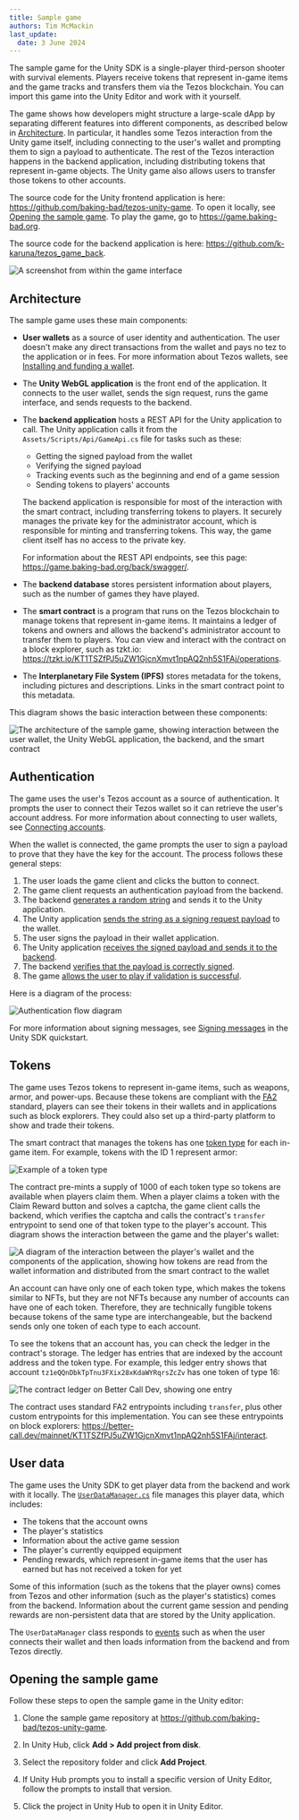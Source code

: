 ```yaml
---
title: Sample game
authors: Tim McMackin
last_update:
  date: 3 June 2024
---
```


The sample game for the Unity SDK is a single-player third-person shooter with survival elements.
Players receive tokens that represent in-game items and the game tracks and transfers them via the Tezos blockchain.
You can import this game into the Unity Editor and work with it yourself.

The game shows how developers might structure a large-scale dApp by separating different features into different components, as described below in [Architecture](#architecture).
In particular, it handles some Tezos interaction from the Unity game itself, including connecting to the user's wallet and prompting them to sign a payload to authenticate.
The rest of the Tezos interaction happens in the backend application, including distributing tokens that represent in-game objects.
The Unity game also allows users to transfer those tokens to other accounts.

The source code for the Unity frontend application is here: https://github.com/baking-bad/tezos-unity-game.
To open it locally, see [Opening the sample game](#opening-the-sample-game).
To play the game, go to https://game.baking-bad.org.

The source code for the backend application is here: https://github.com/k-karuna/tezos_game_back.

![A screenshot from within the game interface](/img/unity/sample-game-ui.png)

## Architecture

The sample game uses these main components:

- **User wallets** as a source of user identity and authentication.
The user doesn't make any direct transactions from the wallet and pays no tez to the application or in fees.
For more information about Tezos wallets, see [Installing and funding a wallet](/developing/wallet-setup).

- The **Unity WebGL application** is the front end of the application.
It connects to the user wallet, sends the sign request, runs the game interface, and sends requests to the backend.

- The **backend application** hosts a REST API for the Unity application to call.
The Unity application calls it from the `Assets/Scripts/Api/GameApi.cs` file for tasks such as these:

  - Getting the signed payload from the wallet
  - Verifying the signed payload
  - Tracking events such as the beginning and end of a game session
  - Sending tokens to players' accounts

  The backend application is responsible for most of the interaction with the smart contract, including transferring tokens to players.
  It securely manages the private key for the administrator account, which is responsible for minting and transferring tokens.
  This way, the game client itself has no access to the private key.

  For information about the REST API endpoints, see this page: https://game.baking-bad.org/back/swagger/.

- The **backend database** stores persistent information about players, such as the number of games they have played.

- The **smart contract** is a program that runs on the Tezos blockchain to manage tokens that represent in-game items.
It maintains a ledger of tokens and owners and allows the backend's administrator account to transfer them to players.
You can view and interact with the contract on a block explorer, such as tzkt.io: https://tzkt.io/KT1TSZfPJ5uZW1GjcnXmvt1npAQ2nh5S1FAj/operations.

- The **Interplanetary File System (IPFS)** stores metadata for the tokens, including pictures and descriptions.
Links in the smart contract point to this metadata.

This diagram shows the basic interaction between these components:

![The architecture of the sample game, showing interaction between the user wallet, the Unity WebGL application, the backend, and the smart contract](/img/unity/sample-game-architecture.png)

## Authentication

The game uses the user's Tezos account as a source of authentication.
It prompts the user to connect their Tezos wallet so it can retrieve the user's account address.
For more information about connecting to user wallets, see [Connecting accounts](/unity/connecting-accounts).

When the wallet is connected, the game prompts the user to sign a payload to prove that they have the key for the account.
The process follows these general steps:

1. The user loads the game client and clicks the button to connect.
1. The game client requests an authentication payload from the backend.
1. The backend [generates a random string](https://github.com/k-karuna/tezos_game_back/blob/e6bc9c021b86704ec1ce1b5e3fd799977d05034f/api/views.py#L20) and sends it to the Unity application.
1. The Unity application [sends the string as a signing request payload](https://github.com/baking-bad/tezos-unity-game/blob/7e3fb6454896896f7e0ac77f09d2b5f02e104aa7/Assets/Scripts/Managers/UserDataManager.cs#L108) to the wallet.
1. The user signs the payload in their wallet application.
1. The Unity application [receives the signed payload and sends it to the backend](https://github.com/baking-bad/tezos-unity-game/blob/9b71d3832dac076d74bd822c19b5f93909434190/Assets/Scripts/Managers/UserDataManager.cs#L78).
1. The backend [verifies that the payload is correctly signed](https://github.com/k-karuna/tezos_game_back/blob/e6bc9c021b86704ec1ce1b5e3fd799977d05034f/api/views.py#L50).
1. The game [allows the user to play if validation is successful](https://github.com/baking-bad/tezos-unity-game/blob/9b71d3832dac076d74bd822c19b5f93909434190/Assets/Scripts/Managers/UserDataManager.cs#L80).

Here is a diagram of the process:

![Authentication flow diagram](/img/unity/unity-sample-game-authentication.png)

For more information about signing messages, see [Signing messages](/unity/quickstart#signing-messages) in the Unity SDK quickstart.

## Tokens

The game uses Tezos tokens to represent in-game items, such as weapons, armor, and power-ups.
Because these tokens are compliant with the [FA2](/architecture/tokens/FA2) standard, players can see their tokens in their wallets and in applications such as block explorers.
They could also set up a third-party platform to show and trade their tokens.

The smart contract that manages the tokens has one [token type](https://better-call.dev/mainnet/KT1TSZfPJ5uZW1GjcnXmvt1npAQ2nh5S1FAj/tokens) for each in-game item.
For example, tokens with the ID 1 represent armor:

![Example of a token type](/img/unity/sample-game-token-types.png)

The contract pre-mints a supply of 1000 of each token type so tokens are available when players claim them.
When a player claims a token with the Claim Reward button and solves a captcha, the game client calls the backend, which verifies the captcha and calls the contract's `transfer` entrypoint to send one of that token type to the player's account.
This diagram shows the interaction between the game and the player's wallet:

![A diagram of the interaction between the player's wallet and the components of the application, showing how tokens are read from the wallet information and distributed from the smart contract to the wallet](/img/unity/sample-game-architecture-play.png)

An account can have only one of each token type, which makes the tokens similar to NFTs, but they are not NFTs because any number of accounts can have one of each token.
Therefore, they are technically fungible tokens because tokens of the same type are interchangeable, but the backend sends only one token of each type to each account.

To see the tokens that an account has, you can check the ledger in the contract's storage.
The ledger has entries that are indexed by the account address and the token type.
For example, this ledger entry shows that account `tz1eQQnDbkTpTnu3FXix28xKdaWYRqrsZcZv` has one token of type 16:

![The contract ledger on Better Call Dev, showing one entry](/img/unity/sample-game-ledger-entry.png)

The contract uses standard FA2 entrypoints including `transfer`, plus other custom entrypoints for this implementation.
You can see these entrypoints on block explorers: https://better-call.dev/mainnet/KT1TSZfPJ5uZW1GjcnXmvt1npAQ2nh5S1FAj/interact.

## User data

The game uses the Unity SDK to get player data from the backend and work with it locally.
The [`UserDataManager.cs`](https://github.com/baking-bad/tezos-unity-game/blob/master/Assets/Scripts/Managers/UserDataManager.cs) file manages this player data, which includes:

- The tokens that the account owns
- The player's statistics
- Information about the active game session
- The player's currently equipped equipment
- Pending rewards, which represent in-game items that the user has earned but has not received a token for yet

Some of this information (such as the tokens that the player owns) comes from Tezos and other information (such as the player's statistics) comes from the backend.
Information about the current game session and pending rewards are non-persistent data that are stored by the Unity application.

The `UserDataManager` class responds to [events](/unity/reference/events) such as when the user connects their wallet and then loads information from the backend and from Tezos directly.

## Opening the sample game

Follow these steps to open the sample game in the Unity editor:

1. Clone the sample game repository at https://github.com/baking-bad/tezos-unity-game.

1. In Unity Hub, click **Add > Add project from disk**.

1. Select the repository folder and click **Add Project**.

1. If Unity Hub prompts you to install a specific version of Unity Editor, follow the prompts to install that version.

1. Click the project in Unity Hub to open it in Unity Editor.
